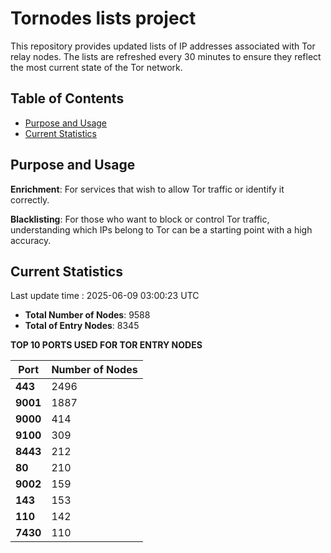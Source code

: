 # Tornodes lists project

This repository provides updated lists of IP addresses associated with Tor relay nodes. The lists are refreshed every 30 minutes to ensure they reflect the most current state of the Tor network.

## Table of Contents

- [Purpose and Usage](#purpose-and-usage)
- [Current Statistics](#current-statistics)


## Purpose and Usage

**Enrichment**: For services that wish to allow Tor traffic or identify it correctly.

**Blacklisting**: For those who want to block or control Tor traffic, understanding which IPs belong to Tor can be a starting point with a high accuracy.

## Current Statistics

Last update time : 2025-06-09 03:00:23 UTC

- **Total Number of Nodes**: 9588
- **Total of Entry Nodes**: 8345

**TOP 10 PORTS USED FOR TOR ENTRY NODES**

| **Port** | **Number of Nodes** |
|------|-----------------|
| **443**   | 2496  |
| **9001**   | 1887  |
| **9000**   | 414  |
| **9100**   | 309  |
| **8443**   | 212  |
| **80**   | 210  |
| **9002**   | 159  |
| **143**   | 153  |
| **110**   | 142  |
| **7430**   | 110  |

